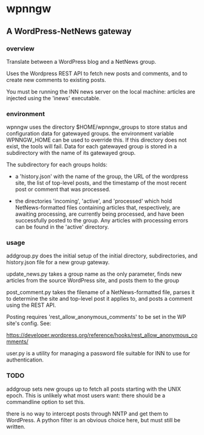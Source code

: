 # wpnngw
## A WordPress-NetNews gateway

### overview

Translate between a WordPress blog and a NetNews group.

Uses the Wordpress REST API to fetch new posts and comments, and to 
create new comments to existing posts.

You must be running the INN news server on the local machine: articles 
are injected using the 'inews' executable.

### environment

wpnngw uses the directory $HOME/wpnngw_groups to store status and 
configuration data for gatewayed groups.  the environment variable 
WPNNGW_HOME can be used to override this.  If this directory does not 
exist, the tools will fail.  Data for each gatewayed group is stored in a subdirectory with the name 
of its gatewayed group.  

The subdirectory for each groups holds:

 * a 'history.json' with the name of the group, the URL of the 
wordpress site, the list of top-level posts, and the timestamp of the 
most recent post or comment that was processed.

 * the directories 'incoming', 'active', and 'processed' which hold 
NetNews-formatted files containing articles that, respectively, are 
awaiting processing, are currently being processed, and have been 
successfully posted to the group.  Any articles with processing errors 
can be found in the 'active' directory.

### usage

addgroup.py does the initial setup of the initial directory, 
subdirectories, and history.json file for a new group gateway.

update_news.py takes a group name as the only parameter, finds new 
articles from the source WordPress site, and posts them to the group

post_comment.py takes the filename of a NetNews-formatted file, parses 
it to determine the site and top-level post it applies to, and posts a 
comment using the REST API.

Posting requires 'rest_allow_anonymous_comments' to be set in the WP
site's config. See:

https://developer.wordpress.org/reference/hooks/rest_allow_anonymous_comments/

user.py is a utility for managing a password file suitable for INN to 
use for authentication.

### TODO

addgroup sets new groups up to fetch all posts starting with the UNIX 
epoch.  This is unlikely what most users want: there should be a 
commandline option to set this.

there is no way to intercept posts through NNTP and get them to 
WordPress.  A python filter is an obvious choice here, but must still be 
written.





